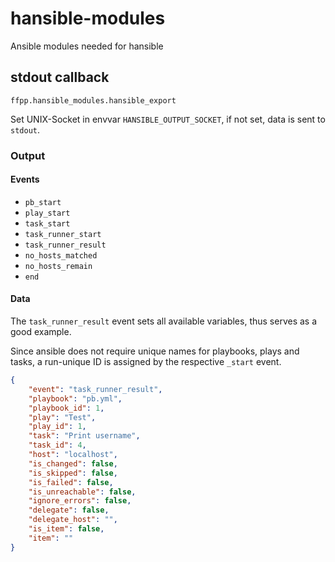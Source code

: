 # hansible-modules

Ansible modules needed for hansible

## stdout callback

`ffpp.hansible_modules.hansible_export`

Set UNIX-Socket in envvar `HANSIBLE_OUTPUT_SOCKET`, if not set, data is sent to `stdout`.

### Output

#### Events

* `pb_start`
* `play_start`
* `task_start`
* `task_runner_start`
* `task_runner_result`
* `no_hosts_matched`
* `no_hosts_remain`
* `end`

#### Data

The `task_runner_result` event sets all available variables, thus serves as a good example.

Since ansible does not require unique names for playbooks, plays and tasks, a run-unique ID is assigned by the respective `_start` event.

```json
{
    "event": "task_runner_result",
    "playbook": "pb.yml",
    "playbook_id": 1,
    "play": "Test",
    "play_id": 1,
    "task": "Print username",
    "task_id": 4,
    "host": "localhost",
    "is_changed": false,
    "is_skipped": false,
    "is_failed": false,
    "is_unreachable": false,
    "ignore_errors": false,
    "delegate": false,
    "delegate_host": "",
    "is_item": false,
    "item": ""
}
```
